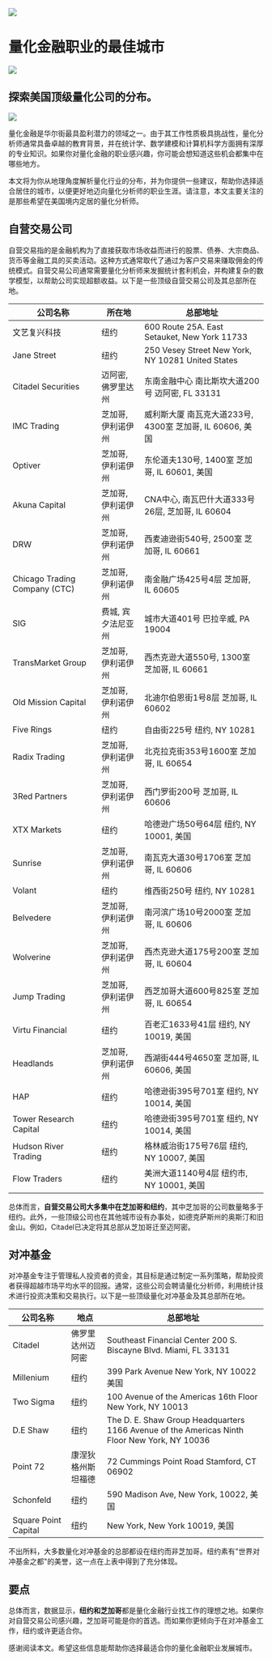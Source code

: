 ![](https://fastly.jsdelivr.net/gh/bucketio/img11@main/2024/10/21/1729466068183-23134fce-3131-4262-b18c-f378d71af4f6.gif)

# 量化金融职业的最佳城市
![](https://fastly.jsdelivr.net/gh/bucketio/img9@main/2024/10/20/1729465031968-b3c8959e-1d37-4b8a-91b1-b0b0dfe25143.png)

## 探索美国顶级量化公司的分布。

![](https://fastly.jsdelivr.net/gh/bucketio/img12@main/2025/02/06/1738823480945-798e46f7-6058-4766-bb41-43138e3f7c39.JPG)

量化金融是华尔街最具盈利潜力的领域之一。由于其工作性质极具挑战性，量化分析师通常具备卓越的教育背景，并在统计学、数学建模和计算机科学方面拥有深厚的专业知识。如果你对量化金融的职业感兴趣，你可能会想知道这些机会都集中在哪些地方。

本文将为你从地理角度解析量化行业的分布，并为你提供一些建议，帮助你选择适合居住的城市，以便更好地迈向量化分析师的职业生涯。请注意，本文主要关注的是那些希望在美国境内定居的量化分析师。

## 自营交易公司

自营交易指的是金融机构为了直接获取市场收益而进行的股票、债券、大宗商品、货币等金融工具的买卖活动。这种方式通常取代了通过为客户交易来赚取佣金的传统模式。自营交易公司通常需要量化分析师来发掘统计套利机会，并构建复杂的数学模型，以帮助公司实现超额收益。以下是一些顶级自营交易公司及其总部所在地。

| 公司名称 | 所在地 | 总部地址 |
| --- | --- | --- |
| 文艺复兴科技 | 纽约 | 600 Route 25A. East Setauket, New York 11733 |
| Jane Street | 纽约 | 250 Vesey Street New York, NY 10281 United States |
| Citadel Securities | 迈阿密, 佛罗里达州 | 东南金融中心 南比斯坎大道200号 迈阿密, FL 33131 |
| IMC Trading | 芝加哥, 伊利诺伊州 | 威利斯大厦 南瓦克大道233号, 4300室 芝加哥, IL 60606, 美国 |
| Optiver | 芝加哥, 伊利诺伊州 | 东伦道夫130号, 1400室 芝加哥, IL 60601, 美国 |
| Akuna Capital | 芝加哥, 伊利诺伊州 | CNA中心, 南瓦巴什大道333号26层, 芝加哥, IL 60604 |
| DRW | 芝加哥, 伊利诺伊州 | 西麦迪逊街540号, 2500室 芝加哥, IL 60661 |
| Chicago Trading Company (CTC) | 芝加哥, 伊利诺伊州 | 南金融广场425号4层 芝加哥, IL 60605 |
| SIG | 费城, 宾夕法尼亚州 | 城市大道401号 巴拉辛威, PA 19004 |
| TransMarket Group | 芝加哥, 伊利诺伊州 | 西杰克逊大道550号, 1300室 芝加哥, IL 60661 |
| Old Mission Capital | 芝加哥, 伊利诺伊州 | 北迪尔伯恩街1号8层 芝加哥, IL 60602 |
| Five Rings | 纽约 | 自由街225号 纽约, NY 10281 |
| Radix Trading | 芝加哥, 伊利诺伊州 | 北克拉克街353号1600室 芝加哥, IL 60654 |
| 3Red Partners | 芝加哥, 伊利诺伊州 | 西门罗街200号 芝加哥, IL 60606 |
| XTX Markets | 纽约 | 哈德逊广场50号64层 纽约, NY 10001, 美国 |
| Sunrise | 芝加哥, 伊利诺伊州 | 南瓦克大道30号1706室 芝加哥, IL 60606 |
| Volant | 纽约 | 维西街250号 纽约, NY 10281 |
| Belvedere | 芝加哥, 伊利诺伊州 | 南河滨广场10号2000室 芝加哥, IL 60606 |
| Wolverine | 芝加哥, 伊利诺伊州 | 西杰克逊大道175号200室 芝加哥, IL 60604 |
| Jump Trading | 芝加哥, 伊利诺伊州 | 西芝加哥大道600号825室 芝加哥, IL 60654 |
| Virtu Financial | 纽约 | 百老汇1633号41层 纽约, NY 10019, 美国 |
| Headlands | 芝加哥, 伊利诺伊州 | 西湖街444号4650室 芝加哥, IL 60606, 美国 |
| HAP | 纽约 | 哈德逊街395号701室 纽约, NY 10014, 美国 |
| Tower Research Capital | 纽约 | 哈德逊街395号701室 纽约, NY 10014, 美国 |
| Hudson River Trading | 纽约 | 格林威治街175号76层 纽约, NY 10007, 美国 |
| Flow Traders | 纽约 | 美洲大道1140号4层 纽约市, NY 10001, 美国 |
总体而言，**自营交易公司大多集中在芝加哥和纽约**，其中芝加哥的公司数量略多于纽约。此外，一些顶级公司也在其他城市设有办事处，如德克萨斯州的奥斯汀和旧金山。例如，Citadel已决定将其总部从芝加哥迁至迈阿密。

## 对冲基金

对冲基金专注于管理私人投资者的资金，其目标是通过制定一系列策略，帮助投资者获得超越市场平均水平的回报。通常，这些公司会聘请量化分析师，利用统计技术进行投资决策和交易执行。以下是一些顶级量化对冲基金及其总部所在地。

| 公司名称 | 地点 | 总部地址 |
| --- | --- | --- |
| Citadel | 佛罗里达州迈阿密 | Southeast Financial Center 200 S. Biscayne Blvd. Miami, FL 33131 |
| Millenium | 纽约 | 399 Park Avenue New York, NY 10022 美国 |
| Two Sigma | 纽约 | 100 Avenue of the Americas 16th Floor New York, NY 10013 |
| D.E Shaw | 纽约 | The D. E. Shaw Group Headquarters 1166 Avenue of the Americas Ninth Floor New York, NY 10036 |
| Point 72 | 康涅狄格州斯坦福德 | 72 Cummings Point Road Stamford, CT 06902 |
| Schonfeld | 纽约 | 590 Madison Ave, New York, 10022, 美国 |
| Square Point Capital | 纽约 | New York, New York 10019, 美国 |

不出所料，大多数量化对冲基金的总部都设在纽约而非芝加哥。纽约素有"世界对冲基金之都"的美誉，这一点在上表中得到了充分体现。

## 要点
总体而言，数据显示，**纽约和芝加哥**都是量化金融行业找工作的理想之地。如果你对自营交易公司感兴趣，芝加哥可能是你的首选。而如果你更倾向于在对冲基金工作，纽约或许更适合你。

感谢阅读本文。希望这些信息能帮助你选择最适合你的量化金融职业发展城市。 